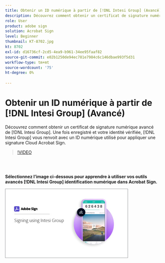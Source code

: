 ```yaml
---
title: Obtenir un ID numérique à partir de [!DNL Intesi Group] (Avancé)
description: Découvrez comment obtenir un certificat de signature numérique avancé de [!DNL Intesi Group]
role: User
product: adobe sign
solution: Acrobat Sign
level: Beginner
thumbnail: KT-8702.jpg
kt: 8702
exl-id: d16736cf-2cd5-4ea9-b961-34ee95faaf82
source-git-commit: e02b1250de94ec781e7984c6c146dbae993f5d31
workflow-type: tm+mt
source-wordcount: '75'
ht-degree: 0%

---
```


# Obtenir un ID numérique à partir de [!DNL Intesi Group] (Avancé)

Découvrez comment obtenir un certificat de signature numérique avancé de [!DNL Intesi Group]. Une fois enregistré et votre identité vérifiée, [!DNL Intesi Group] vous renvoit avec un ID numérique utilisé pour appliquer une signature Cloud Acrobat Sign.

>[!VIDEO](https://video.tv.adobe.com/v/337065?hidetitle=true)

<br> 

**Sélectionnez l’image ci-dessous pour apprendre à utiliser vos outils avancés [!DNL Intesi Group] identification numérique dans Acrobat Sign.**

[![image](assets/IntesiSign_400.png)](intesi-sign.md)

